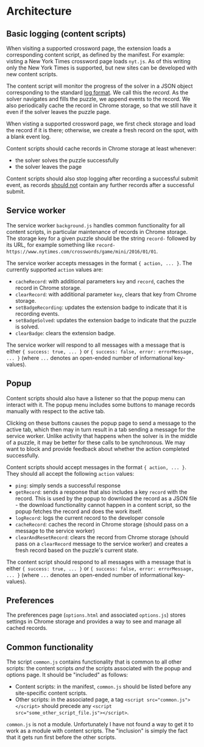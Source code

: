 # Architecture
## Basic logging (content scripts)

When visiting a supported crossword page, the extension loads a corresponding content script, as defined by the manifest. For example: visting a New York Times crossword page loads `nyt.js`. As of this writing only the New York Times is supported, but new sites can be developed with new content scripts.

The content script will monitor the progress of the solver in a JSON object corresponding to the standard [log format](../../doc/log-format.md). We call this the _record_. As the solver navigates and fills the puzzle, we append events to the record. We also periodically cache the record in Chrome storage, so that we still have it even if the solver leaves the puzzle page.

When visting a supported crossword page, we first check storage and load the record if it is there; otherwise, we create a fresh record on the spot, with a blank event log.

Content scripts should cache records in Chrome storage at least whenever:

- the solver solves the puzzle successfully
- the solver leaves the page

Content scripts should also stop logging after recording a successful submit event, as records [should not](../../doc/log-format.md) contain any further records after a successful submit.

## Service worker

The service worker `background.js` handles common functionality for all content scripts, in particular maintenance of records in Chrome storage. The storage key for a given puzzle should be the string `record-` followed by its URL, for example something like `record-https://www.nytimes.com/crosswords/game/mini/2016/01/01`.

The service worker accepts messages in the format `{ action, ... }`. The currently supported `action` values are:

- `cacheRecord`: with additional parameters `key` and `record`, caches the record in Chrome storage.
- `clearRecord`: with additional parameter `key`, clears that key from Chrome storage.
- `setBadgeRecording`: updates the extension badge to indicate that it is recording events.
- `setBadgeSolved`: updates the extension badge to indicate that the puzzle is solved.
- `clearBadge`: clears the extension badge.

The service worker will respond to all messages with a message that is either `{ success: true, ... }` or `{ success: false, error: errorMessage, ... }` (where `...` denotes an open-ended number of informational key-values).

## Popup

Content scripts should also have a listener so that the popup menu can interact with it. The popup menu includes some buttons to manage records manually with respect to the active tab.

Clicking on these buttons causes the popup page to send a message to the active tab, which then may in turn result in a tab sending a message for the service worker. Unlike activity that happens when the solver is in the middle of a puzzle, it may be better for these calls to be synchronous. We may want to block and provide feedback about whether the action completed successfully.

Content scripts should accept messages in the format `{ action, ... }`. They should all accept the following `action` values:

- `ping`: simply sends a successful response
- `getRecord`: sends a response that also includes a key `record` with the record. This is used by the popup to download the record as a JSON file - the download functionality cannot happen in a content script, so the popup fetches the record and does the work itself.
- `logRecord`: logs the current record to the developer console
- `cacheRecord`: caches the record in Chrome storage (should pass on a message to the service worker)
- `clearAndResetRecord`: clears the record from Chrome storage (should pass on a `clearRecord` message to the service worker) and creates a fresh record based on the puzzle's current state.

The content script should respond to all messages with a message that is either `{ success: true, ... }` or `{ success: false, error: errorMessage, ... }` (where `...` denotes an open-ended number of informational key-values).

## Preferences

The preferences page (`options.html` and associated `options.js`) stores settings in Chrome storage and provides a way to see and manage all cached records.

## Common functionality

The script `common.js` contains functionality that is common to all other scripts: the content scripts _and_ the scripts associated with the popup and options page. It should be "included" as follows:

- Content scripts: in the manifest, `common.js` should be listed before any site-specific content scripts.
- Other scripts: in the associated page, a tag `<script src="common.js"></script>` should precede any `<script src="some_other_script_file.js"></script>`.

`common.js` is not a module. Unfortunately I have not found a way to get it to work as a module with content scripts. The "inclusion" is simply the fact that it gets run first before the other scripts.
